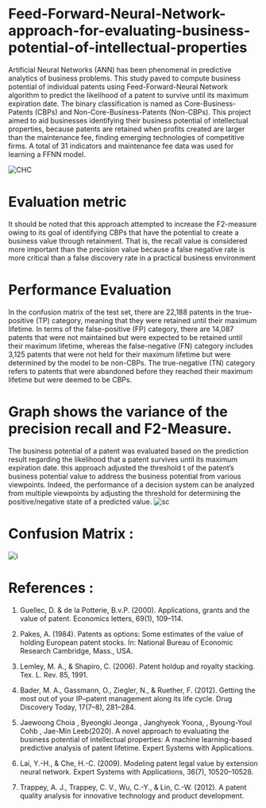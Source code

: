 # Feed-Forward-Neural-Network-approach-for-evaluating-business-potential-of-intellectual-properties

Artificial Neural Networks (ANN) has been phenomenal in predictive analytics of business problems. This study paved to compute business potential of individual patents using Feed-Forward-Neural Network algorithm to predict the likelihood of a patent to survive until its maximum expiration date. The binary classification is named as Core-Business-Patents (CBPs) and Non-Core-Business-Patents (Non-CBPs). This project aimed to aid businesses identifying their business potential of intellectual properties, because patents are retained when profits created are larger than the maintenance fee, finding emerging technologies of competitive firms. A total of 31 indicators and maintenance fee data was used for learning a FFNN model. 

![CHC](https://github.com/alsatwar/Feed-Forward-Neural-Network-approach-for-evaluating-business-potential-of-intellectual-properties/blob/master/Images/Untitled-1.png)

# Evaluation metric

It should be noted that this approach attempted to increase the F2-measure owing to its goal of identifying CBPs that have the potential to create a business value through retainment. That is, the recall value is considered more important than the precision value because a false negative rate is more critical than a false discovery rate in a practical business environment

# Performance Evaluation

In the confusion matrix of the test set, there are 22,188 patents in the true-positive (TP) category, meaning that they were retained until their maximum lifetime. In terms of the false-positive (FP) category, there are 14,087 patents that were not maintained but were expected to be retained until their maximum lifetime, whereas the false-negative (FN) category includes 3,125 patents that were not held for their maximum lifetime but were determined by the model to be non-CBPs. The true-negative (TN) category refers to patents that were abandoned before they reached their maximum lifetime but were deemed to be CBPs.
 
 # Graph shows the variance of the precision recall and F2-Measure.

The business potential of a patent was evaluated based on the prediction result regarding the likelihood that a patent survives until its maximum expiration date. this approach adjusted the threshold t of the patent’s business potential value to address the business potential from various viewpoints. Indeed, the performance of a decision system can be analyzed from multiple viewpoints by adjusting the threshold for determining the positive/negative state of a predicted value.
![sc](https://github.com/alsatwar/Feed-Forward-Neural-Network-approach-for-evaluating-business-potential-of-intellectual-properties/blob/master/Images/download%20(1).png)

# Confusion Matrix :
![i](https://github.com/alsatwar/Feed-Forward-Neural-Network-approach-for-evaluating-business-potential-of-intellectual-properties/blob/master/Images/0.7.png)

# References :
1.	Guellec, D. & de la Potterie, B.v.P. (2000). Applications, grants and the value of patent. Economics letters, 69(1), 109–114.

2.	Pakes, A. (1984). Patents as options: Some estimates of the value of holding European patent stocks. In: National Bureau of Economic Research Cambridge, Mass., USA.

3.	Lemley, M. A., & Shapiro, C. (2006). Patent holdup and royalty stacking. Tex. L. Rev. 85, 1991.

4.	Bader, M. A., Gassmann, O., Ziegler, N., & Ruether, F. (2012). Getting the most out of your IP–patent management along its life cycle. Drug Discovery Today, 17(7–8), 281–284.

5.	Jaewoong Choia , Byeongki Jeonga , Janghyeok Yoona, , Byoung-Youl Cohb , Jae-Min Leeb(2020). A novel approach to evaluating the business potential of intellectual properties: A machine learning-based predictive analysis of patent lifetime. Expert Systems with Applications.

6.	Lai, Y.-H., & Che, H.-C. (2009). Modeling patent legal value by extension neural network. Expert Systems with Applications, 36(7), 10520–10528.

7.	Trappey, A. J., Trappey, C. V., Wu, C.-Y., & Lin, C.-W. (2012). A patent quality analysis for innovative technology and product development. 
